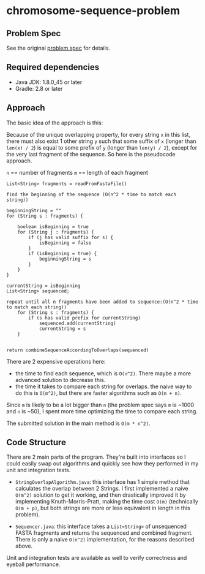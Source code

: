 # chromosome-sequence-problem

## Problem Spec
See the original [problem spec](problem_spec.md) for details.

## Required dependencies
* Java JDK: 1.8.0_45 or later
* Gradle: 2.8 or later

## Approach

The basic idea of the approach is this:

Because of the unique overlapping property, for every string
`x` in this list, there must also exist 1 other string `y` such that
some suffix of `x` (longer than `len(x) / 2`) is equal to some prefix of `y`
(longer than `len(y) / 2`), except for the very last fragment of
the sequence. So here is the pseudocode approach.

`n` == number of fragments
 `m` == length of each fragment

```
List<String> fragments = readFromFastaFile()

find the beginning of the sequence (O(n^2 * time to match each string))

beginningString = ""
for (String s : fragments) {

    boolean isBeginning = true
    for (String j : fragments) {
        if (j has valid suffix for s) {
            isBeginning = false
        }
        if (isBeginning = true) {
            beginningString = s
        }
    }
}

currentString = isBeginning
List<String> sequenced;

repeat until all n fragments have been added to sequence:(O(n^2 * time to match each string))
    for (String s : fragments) {
        if (s has valid prefix for currentString)
            sequenced.add(currentString)
            currentString = s
    }


return combineSequenceAccordingToOverlaps(sequenced)
```

There are 2 expensive operations here:
- the time to find each sequence, which is `O(n^2)`. There maybe a more advanced solution to decrease this.
- the time it takes to compare each string for overlaps.
the naive way to do this is `O(m^2)`, but there are faster algorithms
such as `O(m + n)`.

Since `m` is likely to be a lot bigger than `n` (the problem spec says `m` is ~1000 and `n` is ~50),
I spent more time optimizing the time to compare each string.

The submitted solution in the main method is `O(m * n^2)`.

## Code Structure

There are 2 main parts of the program. They're built into
 interfaces so I could easily swap out algorithms and quickly
 see how they performed in my unit and integration tests.

- `StringOverlapAlgorithm.java`: this interface has 1 simple
method that calculates the overlap between 2 Strings. I first
implemented a naive `O(m^2)` solution to get it working, and then
drastically improved it by implementing Knuth-Morris-Pratt, making
the time cost `O(m)` (technically `O(m + p)`, but both strings are more or less
equivalent in length in this problem).

- `Sequencer.java`: this interface takes a `List<String>` of unsequenced FASTA fragments
and returns the sequenced and combined fragment. There is only a naive `O(n^2)` implementation,
for the reasons described above.

Unit and integration tests are available as well to verify correctness and eyeball performance.
